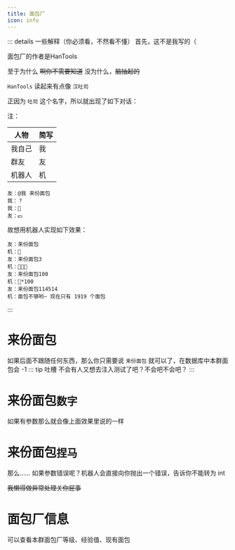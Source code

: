```yaml
---
title: 面包厂
icon: info
---
```



::: details 一些解释（你必须看，不然看不懂）
首先，这不是我写的（

面包厂的作者是HanTools

至于为什么 ~~啊你不需要知道~~ 没为什么，~~脑抽起的~~

```HanTools``` 读起来有点像 ```汉吐司```

正因为 ```吐司``` 这个名字，所以就出现了如下对话：

注：

| 人物  | 简写 |
|-----|----|
| 我自己 | 我  |
| 群友  | 友  |
| 机器人 | 机  |

```text
友：@我 来份面包
我：？
我：🍞
友：💴
```

故想用机器人实现如下效果：

```text
友：来份面包
机：🍞
友：来份面包3
机：🍞🍞🍞
友：来份面包100
机：🍞*100
友：来份面包114514
机：面包不够哟~ 现在只有 1919 个面包
```

:::

# 来份面包

如果后面不跟随任何东西，那么你只需要说 ```来份面包``` 就可以了，在数据库中本群面包会 -1
::: tip 吐槽
不会有人又想去注入测试了吧？不会吧不会吧？
:::

# 来份面包```数字```

如果有参数那么就会像上面效果里说的一样

# 来份面包```捏马```

那么…… 如果参数错误呢？机器人会直接向你抛出一个错误，告诉你不能转为 int

~~我懒得做异常处理关你屁事~~

# 面包厂信息

可以查看本群面包厂等级、经验值、现有面包